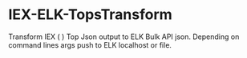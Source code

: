 # IEX-ELK-TopsTransform
Transform IEX ( ) Top Json output to ELK Bulk API json. Depending on command lines args push to ELK localhost or file.
